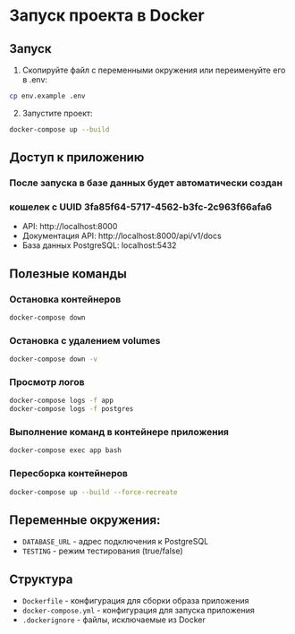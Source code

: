 # Запуск проекта в Docker


## Запуск

1. Скопируйте файл с переменными окружения или переименуйте его в .env:
```bash
cp env.example .env
```

2. Запустите проект:
```bash
docker-compose up --build
```

## Доступ к приложению
### После запуска в базе данных будет автоматически создан 
### кошелек с UUID 3fa85f64-5717-4562-b3fc-2c963f66afa6

- API: http://localhost:8000
- Документация API: http://localhost:8000/api/v1/docs
- База данных PostgreSQL: localhost:5432

## Полезные команды

### Остановка контейнеров
```bash
docker-compose down
```

### Остановка с удалением volumes
```bash
docker-compose down -v
```

### Просмотр логов
```bash
docker-compose logs -f app
docker-compose logs -f postgres
```

### Выполнение команд в контейнере приложения
```bash
docker-compose exec app bash
```

### Пересборка контейнеров
```bash
docker-compose up --build --force-recreate
```

## Переменные окружения:

- `DATABASE_URL` - адрес подключения к PostgreSQL
- `TESTING` - режим тестирования (true/false)

## Структура

- `Dockerfile` - конфигурация для сборки образа приложения
- `docker-compose.yml` - конфигурация для запуска приложения
- `.dockerignore` - файлы, исключаемые из Docker
